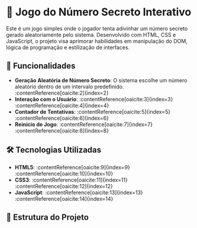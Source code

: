 # 🎯 Jogo do Número Secreto Interativo

Este é um jogo simples onde o jogador tenta adivinhar um número secreto gerado aleatoriamente pelo sistema. Desenvolvido com HTML, CSS e JavaScript, o projeto visa aprimorar habilidades em manipulação do DOM, lógica de programação e estilização de interfaces.

## 🚀 Funcionalidades

- **Geração Aleatória de Número Secreto**: O sistema escolhe um número aleatório dentro de um intervalo predefinido.&#8203;:contentReference[oaicite:2]{index=2}
- **Interação com o Usuário**: :contentReference[oaicite:3]{index=3}&#8203;:contentReference[oaicite:4]{index=4}
- **Contador de Tentativas**: :contentReference[oaicite:5]{index=5}&#8203;:contentReference[oaicite:6]{index=6}
- **Reinício de Jogo**: :contentReference[oaicite:7]{index=7}&#8203;:contentReference[oaicite:8]{index=8}

## 🛠️ Tecnologias Utilizadas

- **HTML5**: :contentReference[oaicite:9]{index=9}&#8203;:contentReference[oaicite:10]{index=10}
- **CSS3**: :contentReference[oaicite:11]{index=11}&#8203;:contentReference[oaicite:12]{index=12}
- **JavaScript**: :contentReference[oaicite:13]{index=13}&#8203;:contentReference[oaicite:14]{index=14}

## 📂 Estrutura do Projeto

